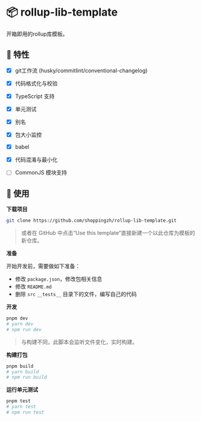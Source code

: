 # 📦 rollup-lib-template

开箱即用的rollup库模板。

## 🚀 特性

- [x] git工作流 (husky/commitlint/conventional-changelog)
- [x] 代码格式化与校验
- [x] TypeScript 支持
- [x] 单元测试
- [x] 别名
- [x] 包大小监控
- [x] babel
- [x] 代码混淆与最小化
- [ ] CommonJS 模块支持


## 🔨 使用

**下载项目**

```bash
git clone https://github.com/shoppingzh/rollup-lib-template.git
```

> 或者在 GitHub 中点击“Use this template”直接新建一个以此仓库为模板的新仓库。

**准备**

开始开发前，需要做如下准备：

- 修改 `package.json`，修改包相关信息
- 修改 `README.md`
- 删除 `src` `__tests__` 目录下的文件，编写自己的代码

**开发**

```bash
pnpm dev
# yarn dev
# npm run dev
```

> 与构建不同，此脚本会监听文件变化，实时构建。

**构建打包**

```bash
pnpm build
# yarn build
# npm run build
```

**运行单元测试**

```bash
pnpm test
# yarn test
# npm run test
```
